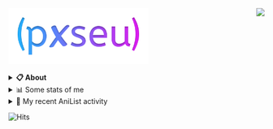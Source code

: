 <a href="https://discord.com/users/338718840873811979"><img align="right" src="https://lanyard-profile-readme.vercel.app/api/338718840873811979?bg=00000000" /></a>

<a href="https://pxseu.com/"><img src="./assets/logo.png" height="110" /></a>
<details>
  <summary><b>📋 About</b></summary>

  I make stuff. \
  Mostly with TypeScript. \
  You can probably find more on my website.

  [🌐 website](https://www.pxseu.com 'MY WEBSITEEEEEEEEEEEEEEEEE') \
  [📧 email](mailto:me@pxseu.com 'MY EMAILLLLLLLLLL')
</details>

<details>
  <summary>📊 Some stats of me</summary>
  
![My github stats!](https://github-readme-stats.vercel.app/api?username=pxseu&show_icons=true&custom_title=My%20Github%20Stats:&line_height=33&include_all_commits=true&bg_color=00000000&title_color=00CCAA&text_color=dddddd&hide_border=true&hide_title=true#gh-dark-mode-only) \
![My top langauges](https://github-readme-stats.vercel.app/api/top-langs?username=pxseu&show_icons=true&layout=compact&card_width=645&bg_color=00000000&title_color=00CCAA&text_color=dddddd&hide_border=true&hide_title=true#gh-dark-mode-only)
</details>

<details>
  <summary>🌸 My recent AniList activity</summary>
  
<!-- ANILIST_ACTIVITY:start -->

-   📺 Watched episode 6 of [Attack on Titan Final Season Part 2](https://anilist.co/anime/131681) (22:02, 13 February 2022)
-   📺 Watched episode 1 - 4 of [Bungo Stray Dogs 2](https://anilist.co/anime/21679) (03:31, 13 February 2022)
-   📖 Read chapter 241 of [Tokyo Revengers](https://anilist.co/manga/102988) (01:03, 09 February 2022)
-   📺 Watched episode 5 of [Attack on Titan Final Season Part 2](https://anilist.co/anime/131681) (08:32, 07 February 2022)
-   📖 Read chapter 240 of [Tokyo Revengers](https://anilist.co/manga/102988) (18:13, 01 February 2022)

<!-- ANILIST_ACTIVITY:end -->
</details>



![Hits](https://hits.link/hits?url=https://github.com/pxseu&label=views&bgRight=ff69b4)


